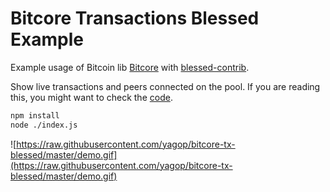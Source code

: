 # Bitcore Transactions Blessed Example

Example usage of Bitcoin lib [Bitcore](https://bitcore.io) with [blessed-contrib](https://github.com/yaronn/blessed-contrib).

Show live transactions and peers connected on the pool. If you are reading this, you might want to check the [code](https://github.com/yagop/bitcore-tx-blessed/blob/master/index.js).

```bash
npm install
node ./index.js
```

![https://raw.githubusercontent.com/yagop/bitcore-tx-blessed/master/demo.gif](https://raw.githubusercontent.com/yagop/bitcore-tx-blessed/master/demo.gif)
